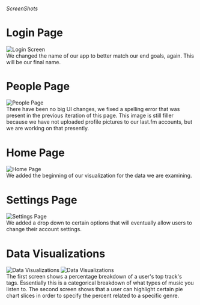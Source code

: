 ###### ScreenShots

# Login Page
![Login Screen](https://github.com/aktov/COGS121/blob/master/screen1_milestone6.png)<br />
We changed the name of our app to better match our end goals, again. This will be our final name.

# People Page
![People Page](https://github.com/aktov/COGS121/blob/master/screen3_milestone6.png)<br />
There have been no big UI changes, we fixed a spelling error that was present in the previous iteration of this page.
This image is still filler because we have not uploaded profile pictures to our last.fm accounts, but we are working on that presently.

# Home Page
![Home Page](https://github.com/aktov/COGS121/blob/master/screen2_milestone6.png)<br />
We added the beginning of our visualization for the data we are examining.

# Settings Page
![Settings Page](https://github.com/aktov/COGS121/blob/master/screen4_milestone6.png)<br />
We added a drop down to certain options that will eventually allow users to change their account settings.

# Data Visualizations
![Data Visualizations](https://github.com/aktov/COGS121/blob/master/dataVis1.png)
![Data Visualizations](https://github.com/aktov/COGS121/blob/master/dataVis2.png)<br />
The first screen shows a percentage breakdown of a user's top track's tags. Essentially this is a categorical breakdown of what types of music you listen to.
The second screen shows that a user can highlight certain pie chart slices in order to specify the percent related to a specific genre.

